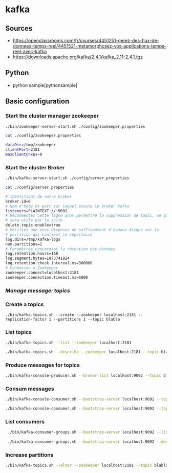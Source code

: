# kafka

## Sources 

* https://openclassrooms.com/fr/courses/4451251-gerez-des-flux-de-donnees-temps-reel/4451521-metamorphosez-vos-applications-temps-reel-avec-kafka
* https://downloads.apache.org/kafka/2.4.1/kafka_2.11-2.4.1.tgz

## Python

* python sample[pythonsample]

## Basic configuration


### Start the cluster manager zookeeper

```bash
./bin/zookeeper-server-start.sh ./config/zookeeper.properties

cat ./config/zookeeper.properties

dataDir=/tmp/zookeeper
clientPort=2181
maxClientCnxns=0

```



### Start the cluster Broker


```bash
./bin/kafka-server-start.sh ./config/server.properties

cat ./config/server.properties

# Identifiant de notre broker
broker.id=0
# Nom d'hôte et port sur lequel écoute le broker Kafka
listeners=PLAINTEXT://:9092
# Décommentez cette ligne pour permettre la suppression de topic, ce qui
# sera utile par la suite
delete.topic.enable=true
# Vérifiez que vous disposez de suffisamment d'espace disque sur la
# partition qui contient ce répertoire
log.dirs=/tmp/kafka-logs
num.partitions=1
# Paramètres concernant la rétention des données
log.retention.hours=168
log.segment.bytes=1073741824
log.retention.check.interval.ms=300000
# Connexion à Zookeeper
zookeeper.connect=localhost:2181
zookeeper.connection.timeout.ms=6000

```

### *Manage message: topics*

### Create a topics

```
./bin/kafka-topics.sh --create --zookeeper localhost:2181 --replication-factor 1 --partitions 1 --topic blabla
```

### List  topics

```bash
./bin/kafka-topics.sh --list --zookeeper localhost:2181

./bin/kafka-topics.sh --describe --zookeeper localhost:2181 --topic blabla
```


### Produce messages for topics

```bash
./bin/kafka-console-producer.sh --broker-list localhost:9092 --topic blabla

```

### Consum messages

```bash
./bin/kafka-console-consumer.sh --bootstrap-server localhost:9092 --topic blabla

./bin/kafka-console-consumer.sh --bootstrap-server localhost:9092 --topic blabla --consumer-property group.id=mygroup
```

### List consumers

```bash
 ./bin/kafka-consumer-groups.sh --bootstrap-server localhost:9092 --list
 
 ./bin/kafka-consumer-groups.sh --bootstrap-server localhost:9092 --describe --group mygroup
 ```
 
 
### Increase partitions

```bash
./bin/kafka-topics.sh --alter --zookeeper localhost:2181 --topic blabla --partitions 2
```




